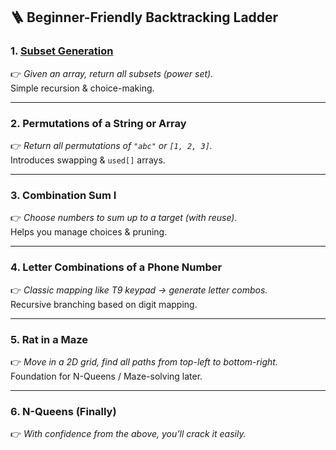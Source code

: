 ## 🪜 Beginner-Friendly Backtracking Ladder

### 1. [Subset Generation](https://github.com/harikrishnapanicker/LetsLearn/blob/main/BackTracking/SubsetGeneration.java)
👉 *Given an array, return all subsets (power set).*  
Simple recursion & choice-making.

---

### 2. Permutations of a String or Array
👉 *Return all permutations of `"abc"` or `[1, 2, 3]`.*  
Introduces swapping & `used[]` arrays.

---

### 3. Combination Sum I
👉 *Choose numbers to sum up to a target (with reuse).*  
Helps you manage choices & pruning.

---

### 4. Letter Combinations of a Phone Number
👉 *Classic mapping like T9 keypad → generate letter combos.*  
Recursive branching based on digit mapping.

---

### 5. Rat in a Maze
👉 *Move in a 2D grid, find all paths from top-left to bottom-right.*  
Foundation for N-Queens / Maze-solving later.

---

### 6. N-Queens (Finally)
👉 *With confidence from the above, you’ll crack it easily.*
